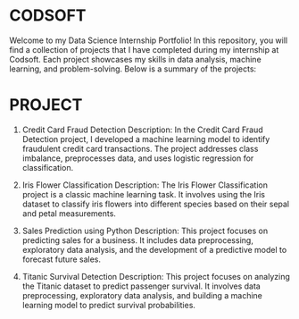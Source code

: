 # CODSOFT

Welcome to my Data Science Internship Portfolio! In this repository, you will find a collection of projects that I have completed during my internship at Codsoft. Each project showcases my skills in data analysis, machine learning, and problem-solving. Below is a summary of the projects:

# PROJECT

1. Credit Card Fraud Detection
   Description: In the Credit Card Fraud Detection project, I developed a machine learning model to identify fraudulent credit card transactions. The project addresses class imbalance, preprocesses data, and uses logistic regression for classification.

2. Iris Flower Classification
   Description: The Iris Flower Classification project is a classic machine learning task. It involves using the Iris dataset to classify iris flowers into different species based on their sepal and petal measurements.

3. Sales Prediction using Python
   Description: This project focuses on predicting sales for a business. It includes data preprocessing, exploratory data analysis, and the development of a predictive model to forecast future sales.

4. Titanic Survival Detection
   Description: This project focuses on analyzing the Titanic dataset to predict passenger survival. It involves data preprocessing, exploratory data analysis, and building a machine learning model to predict survival probabilities.
